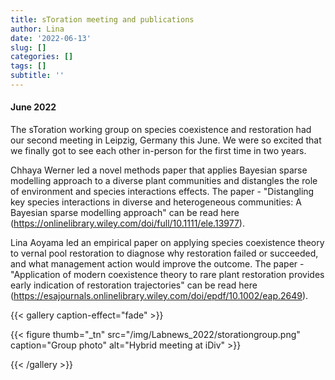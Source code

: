 ```yaml
---
title: sToration meeting and publications
author: Lina
date: '2022-06-13'
slug: []
categories: []
tags: []
subtitle: ''
---
```

#### June 2022  
The sToration working group on species coexistence and restoration had our second  meeting in Leipzig, Germany this June. We were so excited that we finally got to see each other in-person for the first time in two years. 


Chhaya Werner led a novel methods paper that applies Bayesian sparse modelling approach to a diverse plant communities and distangles the role of environment and species interactions effects. The paper - "Distangling key species interactions in diverse and heterogeneous communities: A Bayesian sparse modelling approach" can be read here (https://onlinelibrary.wiley.com/doi/full/10.1111/ele.13977). 


Lina Aoyama led an empirical paper on applying species coexistence theory to vernal pool restoration to diagnose why restoration failed or succeeded, and what management action would improve the outcome. The paper - "Application of modern coexistence theory to rare plant restoration provides early indication of restoration trajectories" can be read here (https://esajournals.onlinelibrary.wiley.com/doi/epdf/10.1002/eap.2649).  


{{< gallery caption-effect="fade" >}}

{{< figure thumb="_tn" src="/img/Labnews_2022/storationgroup.png" caption="Group photo" alt="Hybrid meeting at iDiv" >}}


{{< /gallery >}}
